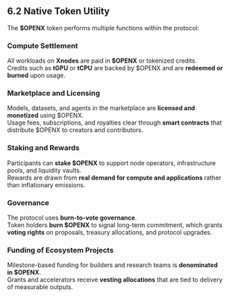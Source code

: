 ## 6.2 Native Token Utility

The **$OPENX** token performs multiple functions within the protocol:

### Compute Settlement
All workloads on **Xnodes** are paid in **$OPENX** or tokenized credits.  
Credits such as **tGPU** or **tCPU** are backed by $OPENX and are **redeemed or burned** upon usage.

### Marketplace and Licensing
Models, datasets, and agents in the marketplace are **licensed and monetized** using $OPENX.  
Usage fees, subscriptions, and royalties clear through **smart contracts** that distribute $OPENX to creators and contributors.

### Staking and Rewards
Participants can **stake $OPENX** to support node operators, infrastructure pools, and liquidity vaults.  
Rewards are drawn from **real demand for compute and applications** rather than inflationary emissions.

### Governance
The protocol uses **burn-to-vote governance**.  
Token holders **burn $OPENX** to signal long-term commitment, which grants **voting rights** on proposals, treasury allocations, and protocol upgrades.

### Funding of Ecosystem Projects
Milestone-based funding for builders and research teams is **denominated in $OPENX**.  
Grants and accelerators receive **vesting allocations** that are tied to delivery of measurable outputs.
